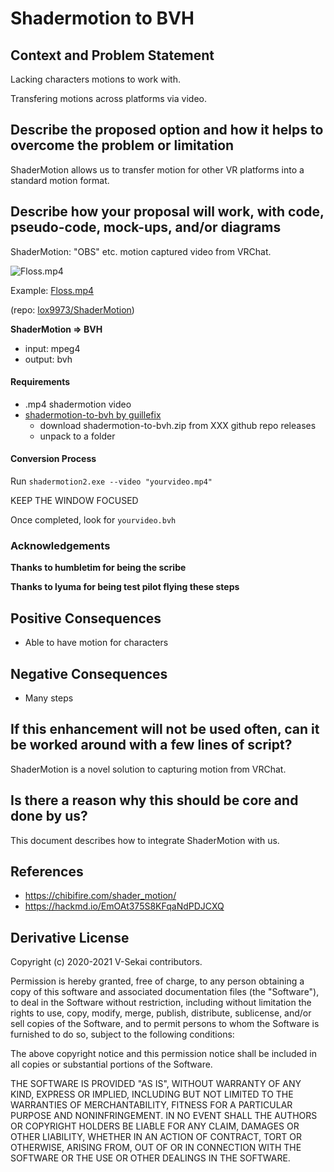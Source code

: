 # Shadermotion to BVH

## Context and Problem Statement

Lacking characters motions to work with.

Transfering motions across platforms via video.

## Describe the proposed option and how it helps to overcome the problem or limitation

ShaderMotion allows us to transfer motion for other VR platforms into a standard motion format.

## Describe how your proposal will work, with code, pseudo-code, mock-ups, and/or diagrams

ShaderMotion: "OBS" etc. motion captured video from VRChat.

![Floss.mp4](https://i.imgur.com/TgBM5lN.png)

Example: [Floss.mp4](https://gitlab.com/lox9973/ShaderMotion/-/raw/master/Example/Motion/Floss.mp4)

(repo: [lox9973/ShaderMotion](https://gitlab.com/lox9973/ShaderMotion))

**ShaderMotion => BVH**

- input: mpeg4 
- output: bvh

#### Requirements

- .mp4 shadermotion video
- [shadermotion-to-bvh by guillefix](https://github.com/guillefix/shadermotion-to-bvh/releases)
    - download shadermotion-to-bvh.zip from XXX github repo releases
    - unpack to a folder

#### Conversion Process

Run `shadermotion2.exe --video "yourvideo.mp4"`

KEEP THE WINDOW FOCUSED

Once completed, look for `yourvideo.bvh`

### Acknowledgements

**Thanks to humbletim for being the scribe**

**Thanks to lyuma for being test pilot flying these steps**


## Positive Consequences <!-- optional -->

- Able to have motion for characters

## Negative Consequences <!-- optional -->

- Many steps

## If this enhancement will not be used often, can it be worked around with a few lines of script?

ShaderMotion is a novel solution to capturing motion from VRChat.

## Is there a reason why this should be core and done by us?

This document describes how to integrate ShaderMotion with us.

## References <!-- optional -->

- https://chibifire.com/shader_motion/
- https://hackmd.io/EmOAt375S8KFqaNdPDJCXQ

## Derivative License

Copyright (c) 2020-2021 V-Sekai contributors.

Permission is hereby granted, free of charge, to any person obtaining a copy
of this software and associated documentation files (the "Software"), to deal
in the Software without restriction, including without limitation the rights
to use, copy, modify, merge, publish, distribute, sublicense, and/or sell
copies of the Software, and to permit persons to whom the Software is
furnished to do so, subject to the following conditions:

The above copyright notice and this permission notice shall be included in all
copies or substantial portions of the Software.

THE SOFTWARE IS PROVIDED "AS IS", WITHOUT WARRANTY OF ANY KIND, EXPRESS OR
IMPLIED, INCLUDING BUT NOT LIMITED TO THE WARRANTIES OF MERCHANTABILITY,
FITNESS FOR A PARTICULAR PURPOSE AND NONINFRINGEMENT. IN NO EVENT SHALL THE
AUTHORS OR COPYRIGHT HOLDERS BE LIABLE FOR ANY CLAIM, DAMAGES OR OTHER
LIABILITY, WHETHER IN AN ACTION OF CONTRACT, TORT OR OTHERWISE, ARISING FROM,
OUT OF OR IN CONNECTION WITH THE SOFTWARE OR THE USE OR OTHER DEALINGS IN THE
SOFTWARE.

